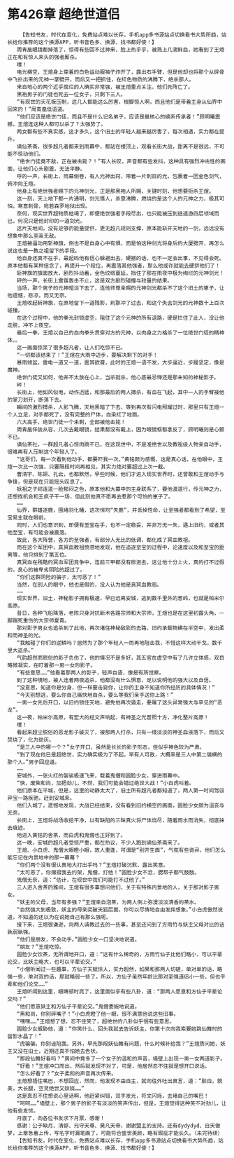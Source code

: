 # 第426章 超绝世道侣
        【告知书友，时代在变化，免费站点难以长存，手机app多书源站点切换看书大势所趋，站长给你推荐的这个换源APP，听书音色多、换源、找书都好使！】
       周青凰眼镜都掉落了，惊得有些回不过神来，脸上热乎乎，被溅上几滴鲜血，她看到了王煊正在和有惊人来头的强者厮杀。
       噗！
       电光横空，王煊身上穿着的白色运动服袖子炸开了，露出右手臂，但是他却也将那个从碎骨中飞扑出来的元神一掌劈开，而后又一把抓住，在红色物质的沸腾下，绝杀那人。
       来自地心的两个近乎腐烂的人确实非常强，被王煊重点关注，他们先阵亡了。
       黑袍男子的门徒也死去一位女子，只剩下三人。
       “有现世的天花板压制，这几人都能这么厉害，根脚惊人啊，而且他们是带着主身从仙界中回来的！”周青凰低语道。
       “他们应该是绝世门徒，而且不是什么记名弟子，应该是最核心的嫡系传承者！”顾明曦震撼，王煊连这种人都可以杀了？太强势了。
       两女都有些不真实感，这才多久，这个旧土的年轻人越来越厉害了，每次相遇，实力都在提升。
       谪仙茶斋，很多超凡者都来到雨幕中，都站在楼顶上，观看长街大战，距离不是很远，不可能不惊动他们。
       “绝世门徒竟不敌，正在被击毙？！”有人长叹，声音都有些发抖，这种具有强烈冲击性的画面，让他们心头剧震，无法平静。
       呼的一声，长街上，雨幕倒卷，有人元神出窍，带着一片刺目的光，包裹着一团金色剑气，俯冲向王煊。
       他身上有绝世强者赐下的元神剑光，正是那黑袍人所赐，关键时刻，他想要扼杀王煊。
       这一刻，天上地下都一片通明，剑光慑人，杀意沸腾，燃烧的是这个人的元神之力，极其可怕，寒意刺骨，宛若森罗地狱出现。
       奈何，现实世界超物质枯竭了，即便绝世强者手段尽出，也只能被压到逍遥游四层领域而已，何况只是他封印的一道剑光。
       这片天地间，没有足够的能量提供，更无超凡规则支撑，原本能斩开天地的一剑，远远没有想象中那么至高无敌。
       王煊被逼动用斩神旗，倒也不是自身心中有惧，而是怕这种剑光将身后的大厦劈开，再怎么说这也是一教之祖留下的手段。
       他自身还真不在乎，最起码他有信心躲避出去，硬撼的话，也不一定会出事，不见得会死。原本他都有某种信念了，再提升一个段位，再震落其他强者，那么他或许就能去硬拼他们了！
       斩神旗的旗面放大，剧烈抖动着，金色纹络蔓延，挡住了那在雨夜中极为绚烂的元神剑光！
       砰的一声，长街上雷霆轰击不止，这是双方剧烈碰撞与较量的结果。
       当场，那个男子的元神暗淡下去了，连他师尊亲赐的元神剑光都杀不了这个旧土的崽子，让他遗憾，悲凉，而又无奈。
       王煊收起斩神旗，在原地留下一道残影，刹那冲了过去，和这个失去剑光的元神数十上百次碰撞。
       在这个过程中，他的拳光封锁虚空，阻住了这个元神的所有退路，硬是拦住了此人，没让他走脱，冲不上夜空。
       最后一拳，王煊以自己的血肉拳头贯穿对方的元神，以肉身之力格杀了一位绝世门徒的精神体。。
       这一画面惊呆了很多超凡者，让人们吃惊不已。
       “一切都该结束了！”王煊在大雨中迈步，要解决剩下的对手！
       暴雨倾盆，雷电一道又一道，震耳欲聋，此时的王煊一语不发，大步逼近，步履坚定，像是魔神。
       绝世门徒又如何，他并不太放在心上，当杀就杀，他心底最忌惮还是那未知的神秘影子。
       砰！
       长街上，他如风似电，动作迅猛，和那最后的两人搏杀，有血在飞起，其中一人的手臂被他的掌刀划开，断落下去。
       瞬间的激烈搏杀，人影飞腾，天地黑暗了下去，等到再次有闪电照耀过时，那里只有王煊一个人立足，对手都死了，没有完整的尸体，血染红了地面。
       六大高手，绝世门徒一个未剩，全部被他击毙！
       周青凰佯装从容，几次去戴眼镜，结果都没有戴上，因为眼镜框都拿反了，顾明曦则是心颤不已。
       谪仙茶社，一群超凡者心惊肉跳不已，在这现世中，不是准绝世以及教祖级人物亲自动手，很难再有人压制这个年轻人了。
       “这哥们，每一次看到他动手，都要吓我一次。”黄铭颇为感慨，这是真心话，在他眼中，王煊一次比一次强，只要隔段时间再相见，其实力绝对要超过上次一截。
       曹清宇、陈妍、孔云，也都默然，早些时候，他们才进入现实世界时，还曾敢和王煊动手与争锋，但是现在只能摇头叹息了。
       妖祖之子祁连道一脸郁闷之色，原本他和大幕中的主身联系了，要他渡道行，传元神之力，还想找机会和王疯子干一场，但此刻他真不愿再去惹那个可怕的崽子了。
       ……
       仙界，群雄逐鹿，围堵羽化幡，这次恒均“失鹿”，并丢掉性命，让至强者都看到了希望，至宝易主就在眼前。
       同时，人们也意识到，即便有至宝在手，也不一定稳妥，并非万无一失，遇上旧约，或者其他至宝，有可能会被震落。
       故此，各大阵营，各方的至强者，有部分人无比的低调，都化成了冥血教祖。
       而在这个军团中，真冥血教祖愤懑地发现，他在追逐至宝的过程中，论速度以及和至宝的距离等，他只排到了第五位。
       真冥血在残酷的冥血军团竞争中，连前三甲都没有排进去，这让他十分上火，真的打不过假的，良心的被卑劣阴险的超过了。
       “你们这群阴险的骗子，太可恶了！”
       当然，在别人的眼中，他也是假的，没人认为他是真冥血教祖。
       ……
       现实世界，旧土，神秘影子拥有极速，早已远离安城，逃到数千里外的葱岭，也就是帕米尔高原。
       昔日，各种飞船降落，老陈只身对抗新术各路宗师和大宗师，王煊也是在这里初露头角，一脚踹死重伤的大宗师夏青。
       那对影子男女也追杀到了此地，再次堵住神秘敌影的去路，旧约承载物横在半空中，发出柔和而神圣的光。
       “我触碰了你们的逆鳞吗？居然为了那个年轻人一而再地阻击我，不惜这样大动干戈，数千里大追杀。”
       气韵超然而脱俗的影子负伤了，他的情况不是多好，其五官在虚空中有了几许立体感，双目略微凝实，在盯着那一男一女的影子。
       “有些意思……”他看着那两人的影子，轻声自语，像是有所觉察。
       到了这种境地，被人连着两夜追杀，他都没有什么惧意，足以说明他的强大以及自信。
       “没意思，知道你是分身，但一样要击毙你，让你的主身不知道你所经历的具体情况！”
       “今天别想逃，要么你自己痛快地自杀，要么等我们亲手送你上路！”
       一男一女先后开口，以旧约锁住天地，避免他再次遁走，要屠了这头异常强大与罕见的“恶龙”。
       这一夜，帕米尔高原，有宏大的经文声响起，有神圣之光普照十方，净化整片高原！
       噗！
       看起来超尘脱俗的恶龙影子破灭了，被那两人打杀，只有一缕淡淡的神圣血液落下，而后又焚烧了，化为劫灰。
       “是三人中的哪一个？”女子开口，虽然是长长的影子形态，但似乎神色较为严肃。
       “到了现在他已是超绝世，实力确实极为了不起，罕有人可敌，大概率是三人中第二强横的那个人。”男子回应道。
       ……
       安城外，一张火红的袈裟极速飞来，载着鬼僧和圆脸少女，穿进雨幕中。
       “快，废柴和尚，加把劲儿，不然，我们可能会错过绝世大战！”小白虎叫着。
       他们原本在平城，但是，这里的动静太大了，旧土所有超凡者都知道了，两人第一时间驾驭异宝一路疾驰，赶到安城来。
       他们入城了，遗憾地发现，大战已经结束，没有看到旧约横空的画面，圆脸少女颇为沮丧与无奈。
       长街上，王煊将战场收拾干净，以有缺陷的三昧真火将尸体烧尽，随着雨水而消失，彻底抹去痕迹。
       他进入黄铭的舍茶，而白虎和鬼僧也正好到了。
       这一晚，安城的超凡者受惊严重，都在热议，不少人跑到谪仙茶斋来了。
       王煊、小白虎、鬼僧大眼瞪小眼，故人重逢，可谓是“别开生面”，气氛有些诡异，他们怎么能忘记在内景地中的那一幕幕？
       “你们两个没有很认真地大打出手吗？”王煊打破沉默，露出笑意。
       “太可恶了，你撺掇我去约架，鬼僧，打他！”圆脸少女不忿，腮帮子都气鼓鼓。
       鬼僧无奈，道：“估计，在现世中我们可能打不过他了。”
       三人进入舍茶的雅间，王煊有很多事想问他们，关于有特殊内景地的人，关于那对影子男女。
       “妖主的父母，当年有多强？”王煊亲自泡茶，为两人倒上弥漫淡淡清香的茶水。
       “自然强大到极致，妖主的母亲突破天狐层面，你可以尽情地自由发挥想象。”小白虎傲然说道，不知道的还以为在说她自己有那么强呢。
       接下来，王煊很谦逊，向两人请教过去的一些事，甚至还问到了方雨竹与妖主父母对比的话孰弱孰强。
       “他们是朋友，不会动手。”圆脸少女一口坚决地说道。
       “朋友？”王煊吃惊。
       圆脸少女饮茶，无所谓地开口，道：“这有什么稀奇的，方雨竹仙子比他们略小，可以平辈论交，比妖主略大，也可以平辈论交。”
       “小僧听闻过一些趣事，方仙子天赋惊人，实力超然，如果和那两人切磋，单对单的话，略强一些，单对双的话，那就略弱一些了。所以，方仙子虽然年龄比那对至强道侣小一些，但也平辈和他们论交……”
       王煊听闻到这里，眼睛顿时亮了，这里面似乎有些八卦，道：“那两人愿意和方仙子平辈论交吗？”
       “他们愿意妖主和方仙子平辈论交。”鬼僧委婉地说道。
       “黑和尚，你别碎嘴子！”小白虎瞪了他一眼，很不满意他说这些旧事。
       “嘿嘿……”王煊想了想，忍不住笑了，超绝世的八卦似乎很有些意思。
       圆脸少女威胁他，道：“你笑什么，回头我就去告诉妖主，你第十次向我索要她跳仙舞时的留影水晶了！”
       “虎骗骗，你别诬陷我。另外，早先那段妖仙舞有问题，什么时候补给我？”王煊质问她，妖主又没在旧土，近期还真不怕她去告状。
       “那段仙舞好看吗？”房间中竟多了一个女子的温和的声音，墙壁上出现一男一女两道影子。
       “好看！”王煊冲口而出，然后就发现不对了，可是，他居然忍不住就是想开口说话。
       “怎么好看了？”女子柔和的声音再次传来。
       王煊想捂住嘴巴，不想回应，然而，他发现不由自主，就向往外吐出真言，道：“肤白，貌美，大长腿，空灵绝世又妖娆……”
       这是真忍不住想说心里话啊，他赶紧纠错，双手发光，符文闪烁，去堵自己的嘴巴！
       “呵呵……”墙壁上，那个男子的影子有淡淡的笑声传出，但是，王煊觉得这种笑不对劲儿，让他有些发怵。
       月底了，向各位书友求下月票，感谢！
       感谢：公子缺月、清蜉、元守天尊、昊凡天帝，谢谢盟主的支持。还有dydydyd、白天做梦，上章急着上传，写名字时漏笔画了，可能符合盛世美颜，略有瑕疵才能长久。（未完待续）
       【告知书友，时代在变化，免费站点难以长存，手机app多书源站点切换看书大势所趋，站长给你推荐的这个换源APP，听书音色多、换源、找书都好使！】